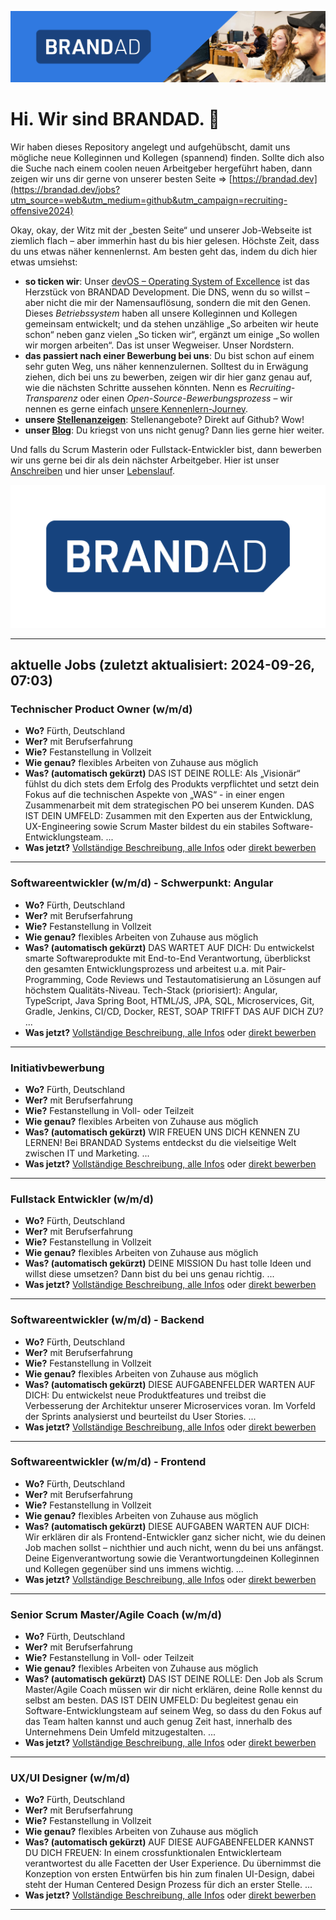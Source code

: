 [![](../assets/brandad_title_banner.jpg)](https://brandad.dev/kontakt)

# Hi. Wir sind BRANDAD. 👋

Wir haben dieses Repository angelegt und aufgehübscht, damit uns mögliche neue Kolleginnen und Kollegen (spannend) finden. Sollte dich also die Suche nach einem coolen neuen Arbeitgeber hergeführt haben, dann zeigen wir uns dir gerne von unserer besten Seite => [https://brandad.dev](https://brandad.dev/jobs?utm_source=web&utm_medium=github&utm_campaign=recruiting-offensive2024)

Okay, okay, der Witz mit der „besten Seite“ und unserer Job-Webseite ist ziemlich flach – aber immerhin hast du bis hier gelesen. Höchste Zeit, dass du uns etwas näher kennenlernst. Am besten geht das, indem du dich hier etwas umsiehst:

- **so ticken wir**: Unser [devOS – Operating System of Excellence](https://brandad-group.github.io/devOS/) ist das Herzstück von BRANDAD Development. Die DNS, wenn du so willst – aber nicht die mir der Namensauflösung, sondern die mit den Genen. Dieses *Betriebssystem* haben all unsere Kolleginnen und Kollegen gemeinsam entwickelt; und da stehen unzählige „So arbeiten wir heute schon“ neben ganz vielen „So ticken wir“, ergänzt um einige „So wollen wir morgen arbeiten“. Das ist unser Wegweiser. Unser Nordstern.
- **das passiert nach einer Bewerbung bei uns**: Du bist schon auf einem sehr guten Weg, uns näher kennenzulernen. Solltest du in Erwägung ziehen, dich bei uns zu bewerben, zeigen wir dir hier ganz genau auf, wie die nächsten Schritte aussehen könnten. Nenn es *Recruiting-Transparenz* oder einen *Open-Source-Bewerbungsprozess* – wir nennen es gerne einfach [unsere Kennenlern-Journey](../jobs/kennenlern-journey.md).
- **unsere [Stellenanzeigen](../jobs/jobs.md)**: Stellenangebote? Direkt auf Github? Wow!
- **unser [Blog](https://brandad.dev/blog?utm_source=web&utm_medium=github&utm_campaign=recruiting-offensive2024)**: Du kriegst von uns nicht genug? Dann lies gerne hier weiter.

Und falls du Scrum Masterin oder Fullstack-Entwickler bist, dann bewerben wir uns gerne bei dir als dein nächster Arbeitgeber. Hier ist unser [Anschreiben](../jobs/anschreiben.md) und hier unser [Lebenslauf](../jobs/lebenslauf.md).

[![BRANDAD-Logo](../assets/brandad_logo.png)](https://brandad.dev?utm_source=web&utm_medium=github&utm_campaign=recruiting-offensive2024)

---

## aktuelle Jobs (zuletzt aktualisiert: 2024-09-26, 07:03)

### Technischer Product Owner (w/m/d)  

- **Wo?** Fürth, Deutschland
- **Wer?** mit Berufserfahrung
- **Wie?** Festanstellung in Vollzeit
- **Wie genau?** flexibles Arbeiten von Zuhause aus möglich
- **Was? (automatisch gekürzt)** DAS IST DEINE ROLLE: Als „Visionär“ fühlst du dich stets dem Erfolg des Produkts verpflichtet und setzt dein Fokus auf die technischen Aspekte von „WAS“ - in einer engen Zusammenarbeit mit dem strategischen PO bei unserem Kunden. DAS IST DEIN UMFELD:  Zusammen mit den Experten aus der Entwicklung, UX-Engineering sowie Scrum Master bildest du ein stabiles Software-Entwicklungsteam. ...
- **Was jetzt?** [Vollständige Beschreibung, alle Infos](https://brandad.softgarden.io/job/21026240) oder [direkt bewerben](https://jobdb.softgarden.de/jobdb/public/jobposting/applyonline/click?jp=21026240&ADP)

---

### Software­entwickler (w/m/d) - Schwerpunkt: Angular

- **Wo?** Fürth, Deutschland
- **Wer?** mit Berufserfahrung
- **Wie?** Festanstellung in Vollzeit
- **Wie genau?** flexibles Arbeiten von Zuhause aus möglich
- **Was? (automatisch gekürzt)** DAS WARTET AUF DICH: Du entwickelst smarte Softwareprodukte mit End-to-End Verantwortung, überblickst den gesamten Entwicklungsprozess und arbeitest u.a. mit Pair-Programming, Code Reviews und Testautomatisierung an Lösungen auf höchstem Qualitäts-Niveau. Tech-Stack (priorisiert): Angular, TypeScript, Java Spring Boot, HTML/JS, JPA, SQL, Microservices, Git, Gradle, Jenkins, CI/CD, Docker, REST, SOAP  TRIFFT DAS AUF DICH ZU? ...
- **Was jetzt?** [Vollständige Beschreibung, alle Infos](https://brandad.softgarden.io/job/14637273) oder [direkt bewerben](https://jobdb.softgarden.de/jobdb/public/jobposting/applyonline/click?jp=14637273&ADP)

---

### Initiativbewerbung

- **Wo?** Fürth, Deutschland
- **Wer?** mit Berufserfahrung
- **Wie?** Festanstellung in Voll- oder Teilzeit
- **Wie genau?** flexibles Arbeiten von Zuhause aus möglich
- **Was? (automatisch gekürzt)** WIR FREUEN UNS DICH KENNEN ZU LERNEN! Bei BRANDAD Systems entdeckst du die vielseitige Welt zwischen IT und Marketing. ...
- **Was jetzt?** [Vollständige Beschreibung, alle Infos](https://brandad.softgarden.io/job/14636423) oder [direkt bewerben](https://jobdb.softgarden.de/jobdb/public/jobposting/applyonline/click?jp=14636423&ADP)

---

### Fullstack Entwickler (w/m/d)

- **Wo?** Fürth, Deutschland
- **Wer?** mit Berufserfahrung
- **Wie?** Festanstellung in Vollzeit
- **Wie genau?** flexibles Arbeiten von Zuhause aus möglich
- **Was? (automatisch gekürzt)** DEINE MISSION  Du hast tolle Ideen und willst diese umsetzen? Dann bist du bei uns genau richtig. ...
- **Was jetzt?** [Vollständige Beschreibung, alle Infos](https://brandad.softgarden.io/job/14636788) oder [direkt bewerben](https://jobdb.softgarden.de/jobdb/public/jobposting/applyonline/click?jp=14636788&ADP)

---

### Softwareentwickler (w/m/d) - Backend

- **Wo?** Fürth, Deutschland
- **Wer?** mit Berufserfahrung
- **Wie?** Festanstellung in Vollzeit
- **Wie genau?** flexibles Arbeiten von Zuhause aus möglich
- **Was? (automatisch gekürzt)** DIESE AUFGABENFELDER WARTEN AUF DICH:  Du entwickelst neue Produktfeatures und treibst die Verbesserung der Architektur unserer Microservices voran. Im Vorfeld der Sprints analysierst und beurteilst du User Stories. ...
- **Was jetzt?** [Vollständige Beschreibung, alle Infos](https://brandad.softgarden.io/job/14638203) oder [direkt bewerben](https://jobdb.softgarden.de/jobdb/public/jobposting/applyonline/click?jp=14638203&ADP)

---

### Softwareentwickler (w/m/d) - Frontend

- **Wo?** Fürth, Deutschland
- **Wer?** mit Berufserfahrung
- **Wie?** Festanstellung in Vollzeit
- **Wie genau?** flexibles Arbeiten von Zuhause aus möglich
- **Was? (automatisch gekürzt)** DIESE AUFGABEN WARTEN AUF DICH: Wir erklären dir als Frontend-Entwickler ganz sicher nicht, wie du deinen Job machen sollst – nichthier und auch nicht, wenn du bei uns anfängst. Deine Eigenverantwortung sowie die Verantwortungdeinen Kolleginnen und Kollegen gegenüber sind uns immens wichtig. ...
- **Was jetzt?** [Vollständige Beschreibung, alle Infos](https://brandad.softgarden.io/job/14637498) oder [direkt bewerben](https://jobdb.softgarden.de/jobdb/public/jobposting/applyonline/click?jp=14637498&ADP)

---

### Senior Scrum Master/Agile Coach (w/m/d)

- **Wo?** Fürth, Deutschland
- **Wer?** mit Berufserfahrung
- **Wie?** Festanstellung in Voll- oder Teilzeit
- **Wie genau?** flexibles Arbeiten von Zuhause aus möglich
- **Was? (automatisch gekürzt)** DAS IST DEINE ROLLE: Den Job als Scrum Master/Agile Coach müssen wir dir nicht erklären, deine Rolle kennst du selbst am besten. DAS IST DEIN UMFELD:  Du begleitest genau ein Software-Entwicklungsteam auf seinem Weg, so dass du den Fokus auf das Team halten kannst und auch genug Zeit hast, innerhalb des Unternehmens Dein Umfeld mitzugestalten. ...
- **Was jetzt?** [Vollständige Beschreibung, alle Infos](https://brandad.softgarden.io/job/14636793) oder [direkt bewerben](https://jobdb.softgarden.de/jobdb/public/jobposting/applyonline/click?jp=14636793&ADP)

---

### UX/UI Designer (w/m/d)

- **Wo?** Fürth, Deutschland
- **Wer?** mit Berufserfahrung
- **Wie?** Festanstellung in Vollzeit
- **Wie genau?** flexibles Arbeiten von Zuhause aus möglich
- **Was? (automatisch gekürzt)** AUF DIESE AUFGABENFELDER KANNST DU DICH FREUEN:  In einem crossfunktionalen Entwicklerteam verantwortest du alle Facetten der User Experience. Du übernimmst die Konzeption von ersten Entwürfen bis hin zum finalen UI-Design, dabei steht der Human Centered Design Prozess für dich an erster Stelle. ...
- **Was jetzt?** [Vollständige Beschreibung, alle Infos](https://brandad.softgarden.io/job/14637288) oder [direkt bewerben](https://jobdb.softgarden.de/jobdb/public/jobposting/applyonline/click?jp=14637288&ADP)

---

